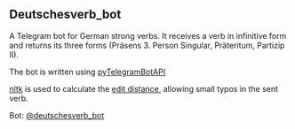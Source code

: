 ## Deutschesverb_bot


A Telegram bot for German strong verbs. It receives a verb in infinitive form and returns its three forms (Präsens 3. Person Singular, Präteritum, Partizip II).


The bot is written using [pyTelegramBotAPI](https://pypi.org/project/pyTelegramBotAPI/)

[nltk](https://www.nltk.org/) is used to calculate the [edit distance](https://en.wikipedia.org/wiki/Edit_distance), allowing small typos in the sent verb.

Bot: [@deutschesverb_bot](https://t.me/deutschesverb_bot)
